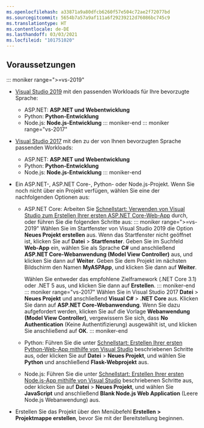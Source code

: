 ```yaml
---
ms.openlocfilehash: a33871a9a80dfcb6260f57e504c72ae2f72077bd
ms.sourcegitcommit: 5654b7a57a9af111a6f29239212d76086bc745c9
ms.translationtype: HT
ms.contentlocale: de-DE
ms.lasthandoff: 03/03/2021
ms.locfileid: "101751020"
---
```

## <a name="prerequisites"></a>Voraussetzungen

::: moniker range=">=vs-2019"

* [Visual Studio 2019](https://visualstudio.microsoft.com/downloads) mit den passenden Workloads für Ihre bevorzugte Sprache:
  * ASP.NET: **ASP.NET und Webentwicklung**
  * Python: **Python-Entwicklung**
  * Node.js: **Node.js-Entwicklung**
::: moniker-end
::: moniker range="vs-2017"
* [Visual Studio 2017](https://visualstudio.microsoft.com/vs/older-downloads/?utm_medium=microsoft&utm_source=docs.microsoft.com&utm_campaign=vs+2017+download) mit den zu der von Ihnen bevorzugten Sprache passenden Workloads:
  * ASP.NET: **ASP.NET und Webentwicklung**
  * Python: **Python-Entwicklung**
  * Node.js: **Node.js-Entwicklung**
::: moniker-end

* Ein ASP.NET-, ASP.NET Core-, Python- oder Node.js-Projekt. Wenn Sie noch nicht über ein Projekt verfügen, wählen Sie eine der nachfolgenden Optionen aus:
  * ASP.NET Core: Arbeiten Sie [Schnellstart: Verwenden von Visual Studio zum Erstellen Ihrer ersten ASP.NET Core-Web-App](../../ide/quickstart-aspnet-core.md) durch, oder führen Sie die folgenden Schritte aus:
    ::: moniker range=">=vs-2019"
    Wählen Sie im Startfenster von Visual Studio 2019 die Option **Neues Projekt erstellen** aus. Wenn das Startfenster nicht geöffnet ist, klicken Sie auf **Datei** > **Startfenster**. Geben Sie im Suchfeld **Web-App** ein, wählen Sie als Sprache **C#** und anschließend **ASP.NET Core-Webanwendung (Model View Controller)** aus, und klicken Sie dann auf **Weiter**. Geben Sie dem Projekt im nächsten Bildschirm den Namen **MyASPApp**, und klicken Sie dann auf **Weiter**.

    Wählen Sie entweder das empfohlene Zielframework (.NET Core 3.1) oder .NET 5 aus, und klicken Sie dann auf **Erstellen**.
    ::: moniker-end
    ::: moniker range="vs-2017"
    Wählen Sie in Visual Studio 2017 **Datei** > **Neues Projekt** und anschließend **Visual C#**  >  **.NET Core** aus. Klicken Sie dann auf **ASP.NET Core-Webanwendung**. Wenn Sie dazu aufgefordert werden, klicken Sie auf die Vorlage **Webanwendung (Model View Controller)**, vergewissern Sie sich, dass **No Authentication** (Keine Authentifizierung) ausgewählt ist, und klicken Sie anschließend auf **OK**.
    ::: moniker-end
  * Python: Führen Sie die unter [Schnellstart: Erstellen Ihrer ersten Python-Web-App mithilfe von Visual Studio](../../ide/quickstart-python.md) beschriebenen Schritte aus, oder klicken Sie auf **Datei** > **Neues Projekt**, und wählen Sie **Python** und anschließend **Flask-Webprojekt** aus.
  * Node.js: Führen Sie die unter [Schnellstart: Erstellen Ihrer ersten Node.js-App mithilfe von Visual Studio](../../ide/quickstart-nodejs.md) beschriebenen Schritte aus, oder klicken Sie auf **Datei** > **Neues Projekt**, und wählen Sie **JavaScript** und anschließend **Blank Node.js Web Application** (Leere Node.js Webanwendung) aus.

* Erstellen Sie das Projekt über den Menübefehl **Erstellen > Projektmappe erstellen**, bevor Sie mit der Bereitstellung beginnen.